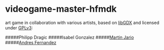 # videogame-master-hfmdk
art game in collaboration with various artists, based on [libGDX](https://libgdx.badlogicgames.com/) and licensed under [GPLv3](https://www.gnu.org/licenses/gpl-3.0.en.html):

#####Philipp Dragic
#####Isabel Gonzalez
#####[Martin Jario](https://martinjario.artstation.com/)
#####[Andres Fernandez](https://github.com/andres-fr)
